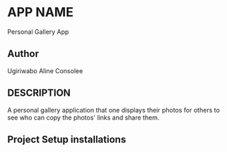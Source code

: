# APP NAME
Personal Gallery App

## Author

Ugiriwabo Aline Consolee

## DESCRIPTION
A personal gallery application that one displays their photos for others to see who can copy the photos' links and share them.

## Project Setup installations